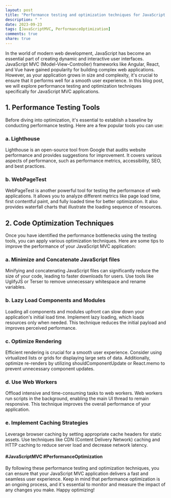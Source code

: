 ```yaml
---
layout: post
title: "Performance testing and optimization techniques for JavaScript MVC"
description: " "
date: 2023-09-23
tags: [JavaScriptMVC, PerformanceOptimization]
comments: true
share: true
---
```


In the world of modern web development, JavaScript has become an essential part of creating dynamic and interactive user interfaces. JavaScript MVC (Model-View-Controller) frameworks like Angular, React, and Vue have gained popularity for building complex web applications. However, as your application grows in size and complexity, it's crucial to ensure that it performs well for a smooth user experience. In this blog post, we will explore performance testing and optimization techniques specifically for JavaScript MVC applications.

## 1. Performance Testing Tools

Before diving into optimization, it's essential to establish a baseline by conducting performance testing. Here are a few popular tools you can use:

### a. Lighthouse
Lighthouse is an open-source tool from Google that audits website performance and provides suggestions for improvement. It covers various aspects of performance, such as performance metrics, accessibility, SEO, and best practices.

### b. WebPageTest
WebPageTest is another powerful tool for testing the performance of web applications. It allows you to analyze different metrics like page load time, first contentful paint, and fully loaded time for better optimization. It also provides waterfall charts that illustrate the loading sequence of resources.

## 2. Code Optimization Techniques

Once you have identified the performance bottlenecks using the testing tools, you can apply various optimization techniques. Here are some tips to improve the performance of your JavaScript MVC application:

### a. Minimize and Concatenate JavaScript files
Minifying and concatenating JavaScript files can significantly reduce the size of your code, leading to faster downloads for users. Use tools like UglifyJS or Terser to remove unnecessary whitespace and rename variables.

### b. Lazy Load Components and Modules
Loading all components and modules upfront can slow down your application's initial load time. Implement lazy loading, which loads resources only when needed. This technique reduces the initial payload and improves perceived performance.

### c. Optimize Rendering
Efficient rendering is crucial for a smooth user experience. Consider using virtualized lists or grids for displaying large sets of data. Additionally, optimize re-renders by utilizing shouldComponentUpdate or React.memo to prevent unnecessary component updates.

### d. Use Web Workers
Offload intensive and time-consuming tasks to web workers. Web workers run scripts in the background, enabling the main UI thread to remain responsive. This technique improves the overall performance of your application.

### e. Implement Caching Strategies
Leverage browser caching by setting appropriate cache headers for static assets. Use techniques like CDN (Content Delivery Network) caching and HTTP caching to reduce server load and decrease network latency.

#### #JavaScriptMVC #PerformanceOptimization

By following these performance testing and optimization techniques, you can ensure that your JavaScript MVC application delivers a fast and seamless user experience. Keep in mind that performance optimization is an ongoing process, and it's essential to monitor and measure the impact of any changes you make. Happy optimizing!